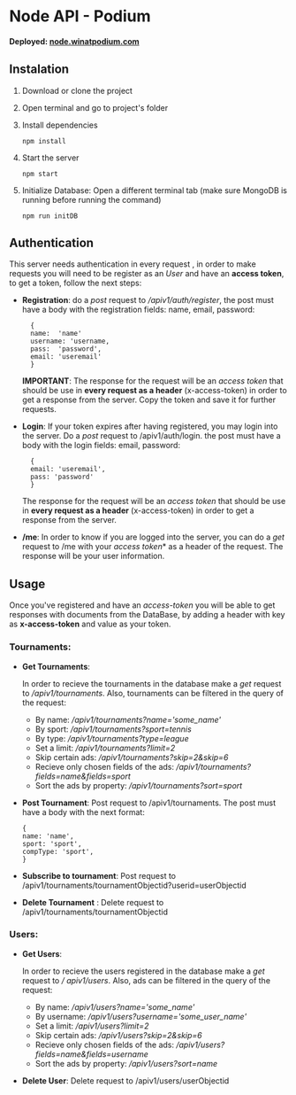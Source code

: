 # Node API - Podium
#### Deployed: [node.winatpodium.com](https://node.winatpodium.com)
## Instalation

1. Download or clone the project
2. Open terminal and go to project's folder
3. Install dependencies 

	```
	npm install
	```
	
4. Start the server
	
	```
	npm start
	```
5. Initialize Database: Open a different terminal tab (make sure MongoDB is running before running the command)

 	```
 	npm run initDB 
 	```
 	

## Authentication

This server needs authentication in every request , in order to make requests you will need to be register as an *User* and have an **access token**, to get a token, follow the next steps:
	
* **Registration**: do a *post* request to */apiv1/auth/register*, the post must have a body with the registration fields: name, email, password:
	
		{ 
		name:  'name'
		username: 'username,
		pass:  'password',
		email: 'useremail'
		}
		  
		
	**IMPORTANT**: The response for the request will be an *access token* that should be use in 	**every request as a header** (x-access-token) in order to get a response 	from the server. Copy the token and save it for further requests.
		
		
* **Login**: If your token expires after having registered, you may login into the server. Do a *post* request to /apiv1/auth/login. the post must have a body with the login fields: email, password:
	
		{
		email: 'useremail',
		pass: 'password'
		}

	The response for the request will be an *access token* that should be use in **every request as a header** (x-access-token) in order to get a response from the server.
	
* **/me**: In order to know if you are logged into the server, you can do a *get* request to /me with your *access token** as a header of the request. The response will be your user information.
	

## Usage

Once you've registered and have an *access-token* you will be able to get responses with documents from the DataBase, by adding a header with key as **x-access-token** and value as your token.

### Tournaments:

* **Get Tournaments**:

	 In order to recieve the tournaments in the database make a *get* request to */apiv1/tournaments*. Also, tournaments can be filtered in the query of the request:

	* By name:  */apiv1/tournaments?name='some_name'* 
	* By sport:  */apiv1/tournaments?sport=tennis*
	* By type: */apiv1/tournaments?type=league*
	* Set a limit: */apiv1/tournaments?limit=2*
	* Skip certain ads: */apiv1/tournaments?skip=2&skip=6*
	* Recieve only chosen fields of the ads: */apiv1/tournaments?fields=name&fields=sport*
	* Sort the ads by property: */apiv1/tournaments?sort=sport*

* **Post Tournament**: Post request to /apiv1/tournaments. The post must have a body with the next format:

	```
	{
	name: 'name',
	sport: 'sport',
	compType: 'sport',
	}
	
	```
* **Subscribe to tournament**: Post request to /apiv1/tournaments/tournamentObjectid?userid=userObjectid
* **Delete Tournament** : Delete request to /apiv1/tournaments/tournamentObjectid
		
### Users:
* **Get Users**:

 	In order to recieve the users registered in the database make a *get* request to */	apiv1/users*. Also, ads can be filtered in the query of the request:
 	
 	* By name:  */apiv1/users?name='some_name'*
 	* By username:  */apiv1/users?username='some_user_name'*
 	* Set a limit: */apiv1/users?limit=2*
 	* Skip certain ads: */apiv1/users?skip=2&skip=6*
 	* Recieve only chosen fields of the ads: */apiv1/users?fields=name&fields=username*
 	* Sort the ads by property: */apiv1/users?sort=name*

* **Delete User**: Delete request to /apiv1/users/userObjectid
